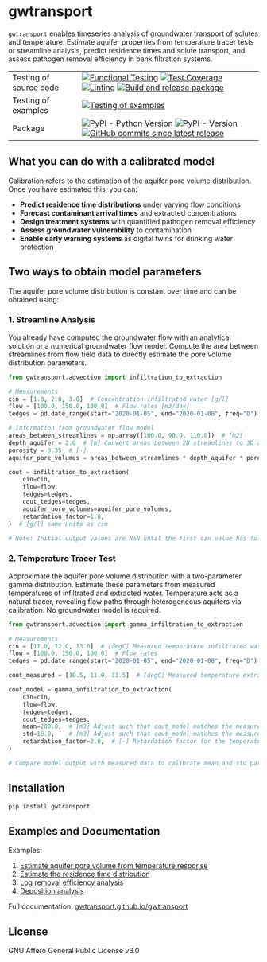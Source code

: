 # gwtransport

`gwtransport` enables timeseries analysis of groundwater transport of solutes and temperature. Estimate aquifer properties from temperature tracer tests or streamline analysis, predict residence times and solute transport, and assess pathogen removal efficiency in bank filtration systems.

|                        |                                                                                                                                                                                                                                                                                                                                                                                                                                                                                                                                                                                                                                                                                                                                                              |
| ---------------------- | ------------------------------------------------------------------------------------------------------------------------------------------------------------------------------------------------------------------------------------------------------------------------------------------------------------------------------------------------------------------------------------------------------------------------------------------------------------------------------------------------------------------------------------------------------------------------------------------------------------------------------------------------------------------------------------------------------------------------------------------------------------ |
| Testing of source code | [![Functional Testing](https://github.com/gwtransport/gwtransport/actions/workflows/functional_testing.yml/badge.svg?branch=main)](https://github.com/gwtransport/gwtransport/actions/workflows/functional_testing.yml) [![Test Coverage](https://gwtransport.github.io/gwtransport/coverage-badge.svg)](https://gwtransport.github.io/gwtransport/htmlcov/) [![Linting](https://github.com/gwtransport/gwtransport/actions/workflows/linting.yml/badge.svg?branch=main)](https://github.com/gwtransport/gwtransport/actions/workflows/linting.yml) [![Build and release package](https://github.com/gwtransport/gwtransport/actions/workflows/release.yml/badge.svg?branch=main)](https://github.com/gwtransport/gwtransport/actions/workflows/release.yml) |
| Testing of examples    | [![Testing of examples](https://github.com/gwtransport/gwtransport/actions/workflows/examples_testing.yml/badge.svg?branch=main)](https://github.com/gwtransport/gwtransport/actions/workflows/examples_testing.yml)                                                                                                                                                                                                                                                                                                                                                                                                                                                                                                                                         |
| Package                | [![PyPI - Python Version](https://img.shields.io/pypi/pyversions/gwtransport.svg?logo=python&label=Python&logoColor=gold)](https://pypi.org/project/gwtransport/) [![PyPI - Version](https://img.shields.io/pypi/v/gwtransport.svg?logo=pypi&label=PyPI&logoColor=gold)](https://pypi.org/project/gwtransport/) [![GitHub commits since latest release](https://img.shields.io/github/commits-since/gwtransport/gwtransport/latest?logo=github&logoColor=lightgrey)](https://github.com/gwtransport/gwtransport/compare/)                                                                                                                                                                                                                                    |

## What you can do with a calibrated model

Calibration refers to the estimation of the aquifer pore volume distribution. Once you have estimated this, you can:

- **Predict residence time distributions** under varying flow conditions
- **Forecast contaminant arrival times** and extracted concentrations
- **Design treatment systems** with quantified pathogen removal efficiency
- **Assess groundwater vulnerability** to contamination
- **Enable early warning systems** as digital twins for drinking water protection

## Two ways to obtain model parameters

The aquifer pore volume distribution is constant over time and can be obtained using:

### 1. Streamline Analysis

You already have computed the groundwater flow with an analytical solution or a numerical groundwater flow model. Compute the area between streamlines from flow field data to directly estimate the pore volume distribution parameters.

```python
from gwtransport.advection import infiltration_to_extraction

# Measurements
cin = [1.0, 2.0, 3.0]  # Concentration infiltrated water [g/l]
flow = [100.0, 150.0, 100.0]  # Flow rates [m3/day]
tedges = pd.date_range(start="2020-01-05", end="2020-01-08", freq="D")  # Time edges for cin and flow bins

# Information from groundwater flow model
areas_between_streamlines = np.array([100.0, 90.0, 110.0])  # [m2]
depth_aquifer = 2.0  # [m] Convert areas between 2D streamlines to 3D aquifer pore volumes
porosity = 0.35  # [-]
aquifer_pore_volumes = areas_between_streamlines * depth_aquifer * porosity  # [m3]

cout = infiltration_to_extraction(
    cin=cin,
    flow=flow,
    tedges=tedges,
    cout_tedges=tedges,
    aquifer_pore_volumes=aquifer_pore_volumes,
    retardation_factor=1.0,
)  # [g/l] same units as cin

# Note: Initial output values are NaN until the first cin value has fully passed the aquifer
```

### 2. Temperature Tracer Test

Approximate the aquifer pore volume distribution with a two-parameter gamma distribution. Estimate these parameters from measured temperatures of infiltrated and extracted water. Temperature acts as a natural tracer, revealing flow paths through heterogeneous aquifers via calibration. No groundwater model is required.

```python
from gwtransport.advection import gamma_infiltration_to_extraction

# Measurements
cin = [11.0, 12.0, 13.0]  # [degC] Measured temperature infiltrated water
flow = [100.0, 150.0, 100.0]  # Flow rates
tedges = pd.date_range(start="2020-01-05", end="2020-01-08", freq="D")  # Time edges for cin and flow bins

cout_measured = [10.5, 11.0, 11.5]  # [degC] Measured temperature extracted water (required for calibration only)

cout_model = gamma_infiltration_to_extraction(
    cin=cin,
    flow=flow,
    tedges=tedges,
    cout_tedges=tedges,
    mean=200.0,  # [m3] Adjust such that cout_model matches the measured cout
    std=16.0,    # [m3] Adjust such that cout_model matches the measured cout
    retardation_factor=2.0,  # [-] Retardation factor for the temperature tracer
)

# Compare model output with measured data to calibrate mean and std parameters (see Example 1)
```

## Installation

```bash
pip install gwtransport
```

## Examples and Documentation

Examples:

1. [Estimate aquifer pore volume from temperature response](https://gwtransport.github.io/gwtransport/examples/01_Aquifer_Characterization_Temperature.html)
2. [Estimate the residence time distribution](https://gwtransport.github.io/gwtransport/examples/02_Residence_Time_Analysis.html)
3. [Log removal efficiency analysis](https://gwtransport.github.io/gwtransport/examples/03_Pathogen_Removal_Bank_Filtration.html)
4. [Deposition analysis](https://gwtransport.github.io/gwtransport/examples/04_Deposition_Analysis_Bank_Filtration.html)

Full documentation: [gwtransport.github.io/gwtransport](https://gwtransport.github.io/gwtransport)

## License

GNU Affero General Public License v3.0
